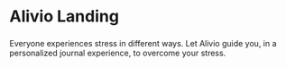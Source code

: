 # Alivio Landing

###

Everyone experiences stress in different ways.
Let Alivio guide you, in a personalized journal experience, to overcome your stress.

###
